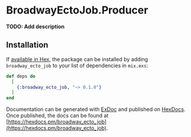 # BroadwayEctoJob.Producer

**TODO: Add description**

## Installation

If [available in Hex](https://hex.pm/docs/publish), the package can be installed
by adding `broadway_ecto_job` to your list of dependencies in `mix.exs`:

```elixir
def deps do
  [
    {:broadway_ecto_job, "~> 0.1.0"}
  ]
end
```

Documentation can be generated with [ExDoc](https://github.com/elixir-lang/ex_doc)
and published on [HexDocs](https://hexdocs.pm). Once published, the docs can
be found at [https://hexdocs.pm/broadway_ecto_job](https://hexdocs.pm/broadway_ecto_job).

